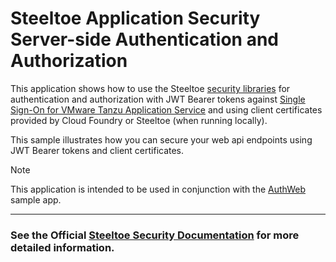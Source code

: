 ﻿# Steeltoe Application Security Server-side Authentication and Authorization

This application shows how to use the Steeltoe [security libraries](https://docs.steeltoe.io/api/v3/security/) for authentication and authorization with JWT Bearer tokens against [Single Sign-On for VMware Tanzu Application Service](https://docs.vmware.com/en/Single-Sign-On-for-VMware-Tanzu-Application-Service) and using client certificates provided by Cloud Foundry or Steeltoe (when running locally).

This sample illustrates how you can secure your web api endpoints using JWT Bearer tokens and client certificates.

> [!NOTE]
> This application is intended to be used in conjunction with the [AuthWeb](../AuthWeb) sample app.

---
### See the Official [Steeltoe Security Documentation](https://docs.steeltoe.io/api/v3/security/) for more detailed information.
